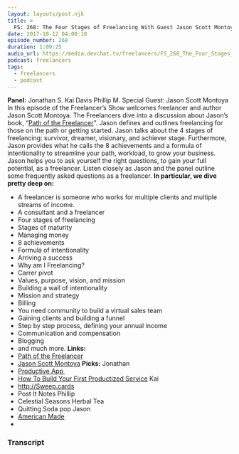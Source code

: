 ```yaml
---
layout: layouts/post.njk
title: >
  FS: 268: The Four Stages of Freelancing With Guest Jason Scott Montoya
date: 2017-10-12 04:00:18
episode_number: 268
duration: 1:09:25
audio_url: https://media.devchat.tv/freelancers/FS_268_The_Four_Stages_of_Freelancing_With_Guest_Jason_Scott_Montoya.mp3
podcast: freelancers
tags:
  - freelancers
  - podcast
---
```


**Panel:** Jonathan S. Kai Davis Phillip M. Special Guest: Jason Scott Montoya In this episode of the Freelancer’s Show welcomes freelancer and author Jason Scott Montoya. The Freelancers dive into a discussion about Jason’s book, “[Path of the Freelancer](https://www.amazon.com/Path-Freelancer-Actionable-Flourish-Freelancing/dp/1540735419)”. Jason defines and outlines freelancing for those on the path or getting started. Jason talks about the 4 stages of freelancing: survivor, dreamer, visionary, and achiever stage. Furthermore, Jason provides what he calls the 8 achievements and a formula of intentionality to streamline your path, workload, to grow your business. Jason helps you to ask yourself the right&nbsp;questions, to gain your full potential, as a freelancer. Listen closely as Jason and the panel outline some frequently asked questions as a freelancer. **In particular, we dive pretty deep on:**

- A freelancer is someone who works for multiple clients and multiple streams of income.
- A consultant and a freelancer
- Four stages of freelancing
- Stages of maturity
- Managing money
- 8 achievements
- Formula of intentionality
- Arriving a success
- Why am I Freelancing?
- Carrer pivot
- Values, purpose, vision, and mission
- Building a wall of intentionality
- Mission and strategy
- Billing
- You need community to build a virtual sales team
- Gaining clients and building a funnel
- Step by step process, defining your annual income
- Communication and compensation
- Blogging
- and much more.
  **Links:**
- [Path of the Freelancer](https://www.amazon.com/Path-Freelancer-Actionable-Flourish-Freelancing/dp/1540735419)
- [Jason Scott Montoya](http://www.jasonscottmontoya.com)
  **Picks:** Jonathan
- [Productive App&nbsp;](https://itunes.apple.com/us/app/productive-habit-tracker-goals-reminder/id983826477?mt=8)
- [How To Build Your First Productized Service](https://expensiveproblem.com/how-to-build-your-first-productized-service)
  Kai
- http://Sweep.cards
- Post It Notes
  Phillip
- Celestial Seasons Herbal Tea
- Quitting Soda pop
  Jason
- [American Made](https://www.rottentomatoes.com/m/american_made_2017/)
-

### Transcript
